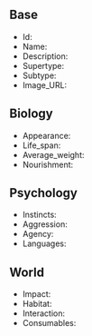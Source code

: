 ## Base
- <span class="text-field" data-tooltip="Text">Id</span>: 
- <span class="text-field" data-tooltip="Text">Name</span>: 
- <span class="text-field" data-tooltip="Text">Description</span>: 
- <span class="text-field" data-tooltip="Text">Supertype</span>: 
- <span class="text-field" data-tooltip="Text">Subtype</span>: 
- <span class="text-field" data-tooltip="Text">Image_URL</span>: 

## Biology
- <span class="text-field" data-tooltip="Text">Appearance</span>: 
- <span class="number-field" data-tooltip="Number">Life_span</span>: 
- <span class="number-field" data-tooltip="Number">Average_weight</span>: 
- <span class="multi-link-field" data-tooltip="Multi Species">Nourishment</span>: 

## Psychology
- <span class="text-field" data-tooltip="Text">Instincts</span>: 
- <span class="number-field" data-tooltip="Number">Aggression</span>: 
- <span class="text-field" data-tooltip="Text">Agency</span>: 
- <span class="multi-link-field" data-tooltip="Multi Language">Languages</span>: 

## World
- <span class="text-field" data-tooltip="Text">Impact</span>: 
- <span class="multi-link-field" data-tooltip="Multi Location">Habitat</span>: 
- <span class="multi-link-field" data-tooltip="Multi Phenomenon">Interaction</span>: 
- <span class="multi-link-field" data-tooltip="Multi Construct">Consumables</span>: 

